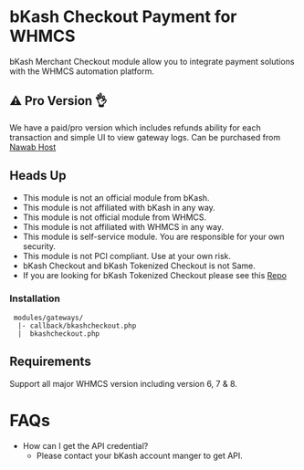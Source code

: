 # bKash Checkout Payment for WHMCS

bKash Merchant Checkout module allow you to integrate payment solutions with the WHMCS automation platform.

## ⚠️ Pro Version 👌
We have a paid/pro version which includes refunds ability for each transaction and simple UI to view gateway logs. Can be purchased from [Nawab Host](https://my.nawabhost.com/cart.php?a=add&pid=164)

## Heads Up
- This module is not an official module from bKash.
- This module is not affiliated with bKash in any way.
- This module is not official module from WHMCS.
- This module is not affiliated with WHMCS in any way.
- This module is self-service module. You are responsible for your own security.
- This module is not PCI compliant. Use at your own risk.
- bKash Checkout and bKash Tokenized Checkout is not Same.
- If you are looking for bKash Tokenized Checkout please see this [Repo](https://github.com/NawabHost/bkash-tokenized-checkout-for-whmcs)

### Installation

```
 modules/gateways/
  |- callback/bkashcheckout.php
  |  bkashcheckout.php
```

## Requirements

Support all major WHMCS version including version 6, 7 & 8.


# FAQs

- How can I get the API credential?
    - Please contact your bKash account manger to get API.

